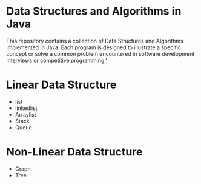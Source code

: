 <h1>Data Structures and Algorithms in Java</h1>
This repository contains a collection of Data Structures and Algorithms implemented in Java. Each program is designed to illustrate a specific concept or solve a common problem encountered in software development interviews or
competitive programming.'

<h1> Linear Data Structure </h1>

<ul>
<li>list</li>
<li>linkedlist</li>
<li>Arraylist</li>
<li>Stack</li>
<li>Queue</li>
</ul>
<h1> Non-Linear Data Structure </h1>

<ul>
<li>Graph</li>
<li>Tree</li>
</ul>